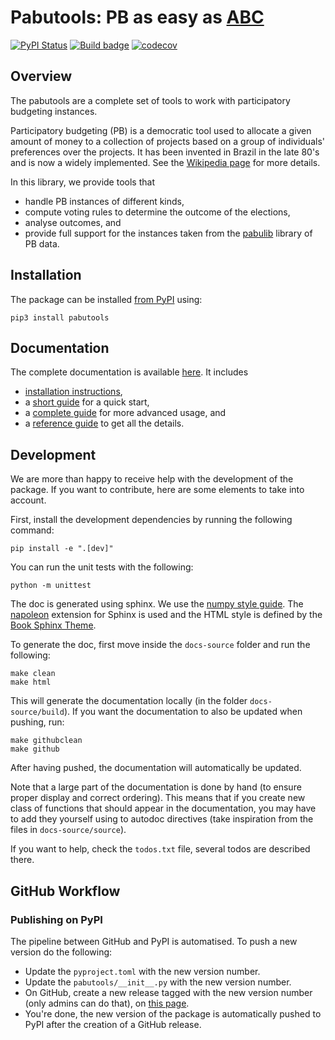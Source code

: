 # Pabutools: PB as easy as [ABC](https://github.com/martinlackner/abcvoting)

[![PyPI Status](https://img.shields.io/pypi/v/pabutools.svg)](https://pypi.python.org/pypi/pabutools)
[![Build badge](https://github.com/comsoc-community/pabutools/workflows/build/badge.svg?branch=main)](https://github.com/comsoc-community/pabutools/actions/workflows/build.yml)
[![codecov](https://codecov.io/gh/comsoc-community/pabutools/branch/main/graphs/badge.svg)](https://codecov.io/gh/comsoc-community/pabutools/tree/main)

## Overview

The pabutools are a complete set of tools to work with
participatory budgeting instances.

Participatory budgeting (PB) is a democratic tool used to allocate
a given amount of money to a collection of projects based on a
group of individuals' preferences over the projects. It has been invented
in Brazil in the late 80's and is now a widely implemented. See the
[Wikipedia page](https://en.wikipedia.org/wiki/Participatory_budgeting)
for more details.

In this library, we provide tools that
* handle PB instances of different kinds,
* compute voting rules to determine the outcome of the elections,
* analyse outcomes, and
* provide full support for the instances taken from the [pabulib](http://pabulib.org) library of PB data.

## Installation

The package can be installed [from PyPI](https://pypi.org/project/pabutools/) using:
```shell
pip3 install pabutools
```

## Documentation

The complete documentation is available [here](https://comsoc-community.github.io/pabutools/).
It includes
* [installation instructions](https://comsoc-community.github.io/pabutools/installation.html),
* a [short guide](https://comsoc-community.github.io/pabutools/quickstart.html) for a quick start,
* a [complete guide](https://comsoc-community.github.io/pabutools/usage/index.html) for more advanced usage, and
* a [reference guide](https://comsoc-community.github.io/pabutools/reference/index.html) to get all the details.

## Development

We are more than happy to receive help with the development of the package.
If you want to contribute, here are some elements to take into account.

First, install the development dependencies by running the following command:
```shell
pip install -e ".[dev]"
```

You can run the unit tests with the following:
```shell
python -m unittest
```

The doc is generated using sphinx. We use the [numpy style guide](https://numpydoc.readthedocs.io/en/latest/format.html).
The [napoleon](https://www.sphinx-doc.org/en/master/usage/extensions/napoleon.html) extension for Sphinx is used
and the HTML style is defined by the [Book Sphinx Theme](https://sphinx-book-theme.readthedocs.io/en/stable/).

To generate the doc, first move inside the `docs-source` folder and run the following:
```shell
make clean 
make html
```

This will generate the documentation locally (in the folder `docs-source/build`). If you want the documentation 
to also be updated when pushing, run:
```shell
make githubclean
make github
```

After having pushed, the documentation will automatically be updated.

Note that a large part of the documentation is done by hand (to ensure proper display and correct ordering). 
This means that if you create new class of functions that should appear in the documentation, you may have
to add they yourself using to autodoc directives (take inspiration from the files in `docs-source/source`). 

If you want to help, check the `todos.txt` file, several todos are described there.

## GitHub Workflow

### Publishing on PyPI

The pipeline between GitHub and PyPI is automatised. To push a new version do the following:
- Update the `pyproject.toml` with the new version number.
- Update the `pabutools/__init__.py` with the new version number.
- On GitHub, create a new release tagged with the new version number (only admins can do that), on [this page](https://github.com/COMSOC-Community/pabutools/releases/new).
- You're done, the new version of the package is automatically pushed to PyPI after the creation of a GitHub release.
